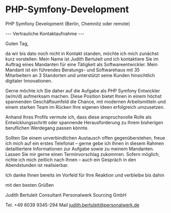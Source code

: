 # PHP-Symfony-Development
PHP Symfony Development (Berlin, Chemnitz oder remote)

--- Vertrauliche Kontaktaufnahme ---

Guten Tag,

da wir bis dato noch nicht in Kontakt standen, möchte ich mich zunächst kurz vorstellen: Mein Name ist Judith Bertuleit und ich kontaktiere Sie im Auftrag eines Mandanten für eine Tätigkeit als Softwareentwickler. Mein Mandant ist ein führendes Beratungs- und Softwarehaus mit 35 Mitarbeitern an 3 Standorten und unterstützt seine Kunden hinsichtlich digitaler Innovationen.

Gerne möchte ich Sie daher auf die Aufgabe als PHP Symfony Entwickler (w/m/d) aufmerksam machen. Diese Position bietet Ihnen in einem höchst spannenden Geschäftsumfeld die Chance, mit modernen Arbeitsmitteln und einem starken Team im Rücken Ihre eigenen Ideen erfolgreich umzusetzen.

Anhand Ihres Profils vermute ich, dass diese anspruchsvolle Rolle als Entwicklungsschritt oder spannende Herausforderung zu Ihrem bisherigen beruflichen Werdegang passen könnte. 

Sollten Sie einem unverbindlichen Austausch offen gegenüberstehen, freue ich mich auf ein erstes Telefonat – gerne gebe ich Ihnen in diesem Rahmen detailliertere Informationen zur Aufgabe sowie zu meinem Mandanten. Lassen Sie mir gerne einen Terminvorschlag zukommen. Sofern möglich, richte ich mich zeitlich nach Ihnen – auch ein Gespräch in den Abendstunden ist realisierbar.

Ich danke Ihnen bereits im Vorfeld für Ihre Reaktion und verbleibe bis dahin

mit den besten Grüßen

Judith Bertuleit
Consultant
Personalwerk Sourcing GmbH

Tel. +49 6039 9345-294 
Mail judith.bertuleit@personalwerk.de
